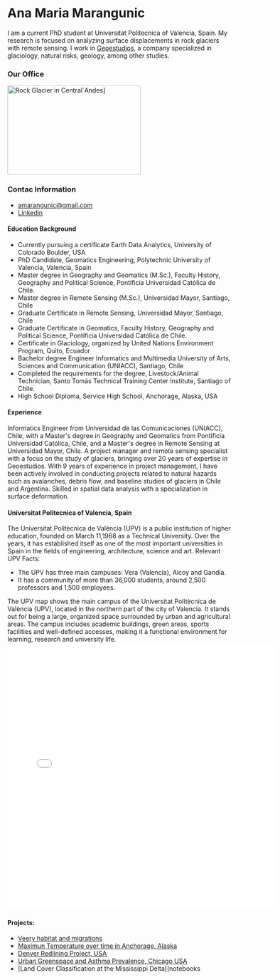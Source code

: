 # Ana Maria Marangunic

I am a current PhD student at Universitat Politecnica of Valencia, Spain. My research is focused on analyzing surface displacements in rock glaciers with remote sensing. 
I work in [Geoestudios](https://geoestudios.cl), a company specialized in glaciology, natural risks, geology, among other studies.

### Our Office
<img src="img/20190215_090613.jpg" alt="Rock Glacier in Central´Andes]" width="300" height="200">

### Contac Information
* amarangunic@gmail.com
* [Linkedin](https://linkedin.com/in/ana-maría-marangunic-vrsalovic-44a89160)

#### Education Background
* Currently pursuing a certificate Earth Data Analytics, University of Colorado Boulder, USA
* PhD Candidate, Geomatics Engineering, Polytechnic University of Valencia, Valencia, Spain
* Master degree in Geography and Geomatics (M.Sc.), Faculty History, Geography and Political Science, Pontificia Universidad Católica de Chile.
* Master degree in Remote Sensing (M.Sc.), Universidad Mayor, Santiago, Chile
* Graduate Certificate in Remote Sensing, Universidad Mayor, Santiago, Chile
* Graduate Certificate in Geomatics, Faculty History, Geography and Political Science, Pontificia Universidad Católica de Chile.
* Certificate in Glaciology, organized by United Nations Environment Program, Quito, Ecuador
* Bachelor degree Engineer Informatics and Multimedia University of Arts, Sciences and Communication (UNIACC),   Santiago, Chile
* Completed the requirements for the degree, Livestock/Animal Technician, Santo Tomás Technical Training Center Institute, Santiago of Chile.
* High School Diploma, Service High School, Anchorage, Alaska, USA

#### Experience
Informatics Engineer from Universidad de las Comunicaciones (UNIACC), Chile, with a Master's degree in Geography and Geomatics from Pontificia Universidad Católica, Chile,
and a Master's degree in Remote Sensing at Universidad Mayor, Chile. A project manager and remote sensing specialist with a focus on the study of glaciers, bringing over
20 years of expertise in Geoestudios. With 9 years of experience in project management, I have been actively involved in conducting projects related to natural hazards 
such as avalanches, debris flow, and baseline studies of glaciers in Chile and Argentina. Skilled in spatial data analysis with a specialization in surface deformation.

#### Universitat Politecnica of Valencia, Spain
The Universitat Politècnica de València (UPV) is a public institution of higher education, founded on March 11,1968 as a Technical University. Over the years, it has
established itself as one of the most important universities in Spain in the fields of engineering, architecture, science and art.
Relevant UPV Facts:
* The UPV has three main campuses: Vera (Valencia), Alcoy and Gandía.
* It has a community of more than 36,000 students, around 2,500 professors and 1,500 employees.

The UPV map shows the main campus of the Universitat Politècnica de València (UPV), located in the northern part of the city of Valencia. It stands out for being a large,
organized space surrounded by urban and agricultural areas.
The campus includes academic buildings, green areas, sports facilities and well-defined accesses, making it a functional environment for learning, research and university life.
<embed type="text/html" src="img/upv.html" width="600" height="600">


#### Projects:
* [Veery habitat and migrations](notebooks/veery-migatrion.html)
* [Maximun Temperature over time in Anchorage, Alaska](notebooks/anchorage_max%20temp.html)
* [Denver Redlining Project, USA](notebooks/combined_redlining_report.html)
* [Urban Greenspace and Asthma Prevalence, Chicago USA](notebooks/Greenspace_Asthma/big-data%20Greenspace-Asthma.html)
* [Land Cover Classification at the Mississippi Delta[(notebooks
